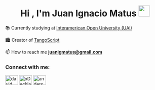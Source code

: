 <h1 align="center"><b>Hi , I'm Juan Ignacio Matus </b><img src="https://media.giphy.com/media/hvRJCLFzcasrR4ia7z/giphy.gif" width="35"></h1>

<!-- BREVE DESCRIPCION -->
📚 Currently studying at [Interamerican Open University (UAI)](https://uai.edu.ar/)

🏙 Creator of [TangoScript](https://instagram.com/tangoscript)

📫 How to reach me **juanigmatus@gmail.com**

<!-- CONTACTO -->
<h3 align="left">Connect with me:</h3>
<p align="left">
<a href="https://www.linkedin.com/in/juanimatus/" target="blank"><img align="center" src="https://raw.githubusercontent.com/rahuldkjain/github-profile-readme-generator/master/src/images/icons/Social/linked-in-alt.svg" alt="david mendoza ramos" height="30" width="40" /></a>
<a href="https://discord.com/users/juanimatus" target="blank"><img align="center" src="https://raw.githubusercontent.com/rahuldkjain/github-profile-readme-generator/master/src/images/icons/Social/discord.svg" alt="xDeckland#0872" height="30" width="40" /></a>
<a href="https://instagram.com/juanimatus" target="blank"><img align="center" src="https://raw.githubusercontent.com/rahuldkjain/github-profile-readme-generator/master/src/images/icons/Social/instagram.svg" alt="anderson_mend53" height="30" width="40" /></a>
</p>
